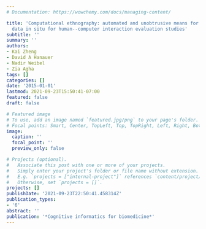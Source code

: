```yaml
---
# Documentation: https://wowchemy.com/docs/managing-content/

title: 'Computational ethnography: automated and unobtrusive means for collecting
  data in situ for human--computer interaction evaluation studies'
subtitle: ''
summary: ''
authors:
- Kai Zheng
- David A Hanauer
- Nadir Weibel
- Zia Agha
tags: []
categories: []
date: '2015-01-01'
lastmod: 2021-09-23T15:50:41-07:00
featured: false
draft: false

# Featured image
# To use, add an image named `featured.jpg/png` to your page's folder.
# Focal points: Smart, Center, TopLeft, Top, TopRight, Left, Right, BottomLeft, Bottom, BottomRight.
image:
  caption: ''
  focal_point: ''
  preview_only: false

# Projects (optional).
#   Associate this post with one or more of your projects.
#   Simply enter your project's folder or file name without extension.
#   E.g. `projects = ["internal-project"]` references `content/project/deep-learning/index.md`.
#   Otherwise, set `projects = []`.
projects: []
publishDate: '2021-09-23T22:50:41.458314Z'
publication_types:
- '6'
abstract: ''
publication: '*Cognitive informatics for biomedicine*'
---
```

